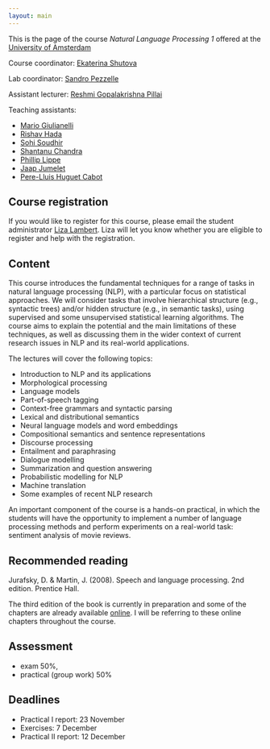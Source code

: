 ```yaml
---
layout: main
---
```


This is the page of the course *Natural Language Processing 1* offered at the [University of Amsterdam](http://www.uva.nl/)

Course coordinator: [Ekaterina Shutova](http://www.cl.cam.ac.uk/~es407/)

Lab coordinator: [Sandro Pezzelle](https://sandropezzelle.github.io/)

Assistant lecturer: [Reshmi Gopalakrishna Pillai](mailto:reshmi.g85@gmail.com)

Teaching assistants: 
- [Mario Giulianelli](mailto:m.giulianelli@uva.nl)
- [Rishav Hada](mailto:rishavhada@gmail.com)
- [Sohi Soudhir](mailto:sohigre@gmail.com)
- [Shantanu Chandra](mailto:shanchandra93@yahoo.in)
- [Phillip Lippe](mailto:phillip.lippe@googlemail.com)
- [Jaap Jumelet](mailto:jumeletjaap@gmail.com)
- [Pere-Lluis Huguet Cabot](mailto:perelluis1993@gmail.com)


## Course registration

If you would like to register for this course, please email the student administrator [Liza Lambert](mailto:l.lambert@uva.nl). Liza will let you know whether you are eligible to register and help with the registration.

## Content

This course introduces the fundamental techniques for a range of tasks in natural language processing (NLP), with a particular focus on statistical approaches. We will consider tasks that involve hierarchical structure (e.g., syntactic trees) and/or hidden structure (e.g., in semantic tasks), using supervised and some unsupervised statistical learning algorithms. The course aims to explain the potential and the main limitations of these techniques, as well as discussing them in the wider context of current research issues in NLP and its real-world applications. 

The lectures will cover the following topics:

- Introduction to NLP and its applications
- Morphological processing
- Language models
- Part-of-speech tagging
- Context-free grammars and syntactic parsing 
- Lexical and distributional semantics
- Neural language models and word embeddings 
- Compositional semantics and sentence representations 
- Discourse processing
- Entailment and paraphrasing 
- Dialogue modelling 
- Summarization and question answering
- Probabilistic modelling for NLP
- Machine translation
- Some examples of recent NLP research

An important component of the course is a hands-on practical, in which the students will have the opportunity to implement a number of language processing methods and perform experiments on a real-world task: sentiment analysis of movie reviews.

## Recommended reading

Jurafsky, D. & Martin, J. (2008). Speech and language processing. 2nd edition. Prentice Hall.

The third edition of the book is currently in preparation and some of the chapters are already available [online](https://web.stanford.edu/~jurafsky/slp3/). I will be referring to these online chapters throughout the course.

## Assessment 

- exam 50%,
- practical (group work) 50%

## Deadlines

- Practical I report: 23 November
- Exercises: 7 December
- Practical II report: 12 December



